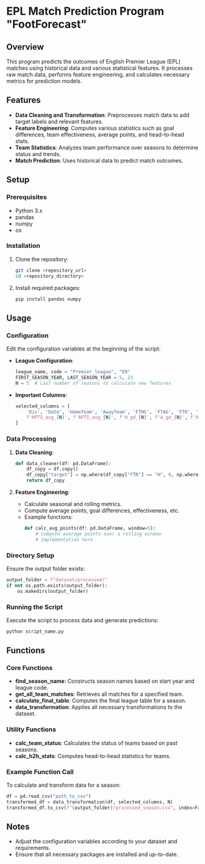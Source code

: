 # EPL Match Prediction Program "FootForecast"

## Overview

This program predicts the outcomes of English Premier League (EPL) matches using historical data and various statistical features. It processes raw match data, performs feature engineering, and calculates necessary metrics for prediction models.

## Features

- **Data Cleaning and Transformation**: Preprocesses match data to add target labels and relevant features.
- **Feature Engineering**: Computes various statistics such as goal differences, team effectiveness, average points, and head-to-head stats.
- **Team Statistics**: Analyzes team performance over seasons to determine status and trends.
- **Match Prediction**: Uses historical data to predict match outcomes.

## Setup

### Prerequisites

- Python 3.x
- pandas
- numpy
- os

### Installation

1. Clone the repository:
   ```bash
   git clone <repository_url>
   cd <repository_directory>
   ```
2. Install required packages:
   ```bash
   pip install pandas numpy
   ```

## Usage

### Configuration

Edit the configuration variables at the beginning of the script:

- **League Configuration**:
  ```python
  league_name, code = "Premier_league", "E0"
  FIRST_SEASON_YEAR, LAST_SEASON_YEAR = 5, 23
  N = 5  # Last number of seasons to calculate new features
  ```

- **Important Columns**:
  ```python
  selected_columns = [
      'Div', 'Date', 'HomeTeam', 'AwayTeam', 'FTHG', 'FTAG', 'FTR', 'HTHG', 'HTAG', 'HTR', 'HS', 'AS', 'HST', 'AST', 'HY', 'AY', 'HR', 'AR',
      f'HPTS_avg_{N}', f'APTS_avg_{N}', f'H_gd_{N}', f'A_gd_{N}', f'H_eff_{N}', f'A_eff_{N}', f'HST_avg_{N}', f'AST_avg_{N}', 'target'
  ]
  ```

### Data Processing

1. **Data Cleaning**:
   ```python
   def data_cleaner(df: pd.DataFrame):
       df_copy = df.copy()
       df_copy["target"] = np.where(df_copy["FTR"] == "H", 0, np.where(df_copy["FTR"] == "A", 2, 1))
       return df_copy
   ```

2. **Feature Engineering**:
   - Calculate seasonal and rolling metrics.
   - Compute average points, goal differences, effectiveness, etc.
   - Example functions:
     ```python
     def calc_avg_points(df: pd.DataFrame, window=5):
         # Compute average points over a rolling window
         # Implementation here
     ```

### Directory Setup

Ensure the output folder exists:
```python
output_folder = f"dataset/processed/"
if not os.path.exists(output_folder):
    os.makedirs(output_folder)
```

### Running the Script

Execute the script to process data and generate predictions:
```bash
python script_name.py
```

## Functions

### Core Functions

- **find_season_name**: Constructs season names based on start year and league code.
- **get_all_team_matches**: Retrieves all matches for a specified team.
- **calculate_final_table**: Computes the final league table for a season.
- **data_transformation**: Applies all necessary transformations to the dataset.

### Utility Functions

- **calc_team_status**: Calculates the status of teams based on past seasons.
- **calc_h2h_stats**: Computes head-to-head statistics for teams.

### Example Function Call

To calculate and transform data for a season:
```python
df = pd.read_csv("path_to_csv")
transformed_df = data_transformation(df, selected_columns, N)
transformed_df.to_csv(f"{output_folder}/processed_season.csv", index=False)
```

## Notes

- Adjust the configuration variables according to your dataset and requirements.
- Ensure that all necessary packages are installed and up-to-date.

